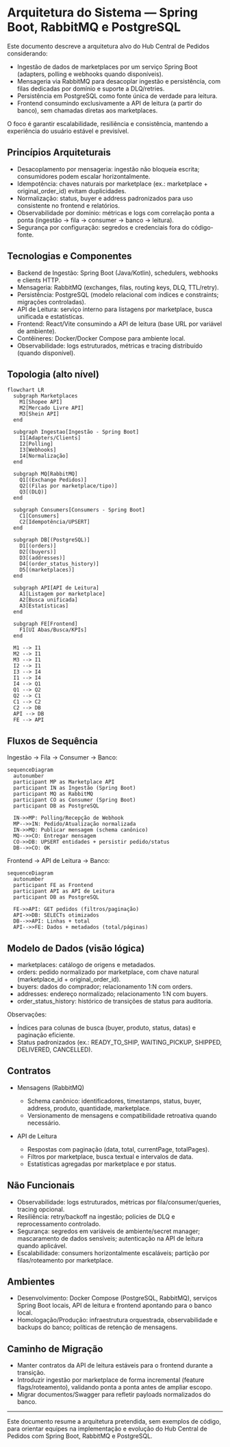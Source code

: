 # Arquitetura do Sistema — Spring Boot, RabbitMQ e PostgreSQL

Este documento descreve a arquitetura alvo do Hub Central de Pedidos considerando:
- Ingestão de dados de marketplaces por um serviço Spring Boot (adapters, polling e webhooks quando disponíveis).
- Mensageria via RabbitMQ para desacoplar ingestão e persistência, com filas dedicadas por domínio e suporte a DLQ/retries.
- Persistência em PostgreSQL como fonte única de verdade para leitura.
- Frontend consumindo exclusivamente a API de leitura (a partir do banco), sem chamadas diretas aos marketplaces.

O foco é garantir escalabilidade, resiliência e consistência, mantendo a experiência do usuário estável e previsível.

## Princípios Arquiteturais

- Desacoplamento por mensageria: ingestão não bloqueia escrita; consumidores podem escalar horizontalmente.
- Idempotência: chaves naturais por marketplace (ex.: marketplace + original_order_id) evitam duplicidades.
- Normalização: status, buyer e address padronizados para uso consistente no frontend e relatórios.
- Observabilidade por domínio: métricas e logs com correlação ponta a ponta (ingestão → fila → consumer → banco → leitura).
- Segurança por configuração: segredos e credenciais fora do código-fonte.

## Tecnologias e Componentes

- Backend de Ingestão: Spring Boot (Java/Kotlin), schedulers, webhooks e clients HTTP.
- Mensageria: RabbitMQ (exchanges, filas, routing keys, DLQ, TTL/retry).
- Persistência: PostgreSQL (modelo relacional com índices e constraints; migrações controladas).
- API de Leitura: serviço interno para listagens por marketplace, busca unificada e estatísticas.
- Frontend: React/Vite consumindo a API de leitura (base URL por variável de ambiente).
- Contêineres: Docker/Docker Compose para ambiente local.
- Observabilidade: logs estruturados, métricas e tracing distribuído (quando disponível).

## Topologia (alto nível)

```mermaid
flowchart LR
  subgraph Marketplaces
    M1[Shopee API]
    M2[Mercado Livre API]
    M3[Shein API]
  end

  subgraph Ingestao[Ingestão - Spring Boot]
    I1[Adapters/Clients]
    I2[Polling]
    I3[Webhooks]
    I4[Normalização]
  end

  subgraph MQ[RabbitMQ]
    Q1[(Exchange Pedidos)]
    Q2[(Filas por marketplace/tipo)]
    Q3[(DLQ)]
  end

  subgraph Consumers[Consumers - Spring Boot]
    C1[Consumers]
    C2[Idempotência/UPSERT]
  end

  subgraph DB[(PostgreSQL)]
    D1[(orders)]
    D2[(buyers)]
    D3[(addresses)]
    D4[(order_status_history)]
    D5[(marketplaces)]
  end

  subgraph API[API de Leitura]
    A1[Listagem por marketplace]
    A2[Busca unificada]
    A3[Estatísticas]
  end

  subgraph FE[Frontend]
    F1[UI Abas/Busca/KPIs]
  end

  M1 --> I1
  M2 --> I1
  M3 --> I1
  I2 --> I1
  I3 --> I4
  I1 --> I4
  I4 --> Q1
  Q1 --> Q2
  Q2 --> C1
  C1 --> C2
  C2 --> DB
  API --> DB
  FE --> API
```

## Fluxos de Sequência

Ingestão → Fila → Consumer → Banco:

```mermaid
sequenceDiagram
  autonumber
  participant MP as Marketplace API
  participant IN as Ingestão (Spring Boot)
  participant MQ as RabbitMQ
  participant CO as Consumer (Spring Boot)
  participant DB as PostgreSQL

  IN->>MP: Polling/Recepção de Webhook
  MP-->>IN: Pedido/Atualização normalizada
  IN->>MQ: Publicar mensagem (schema canônico)
  MQ-->>CO: Entregar mensagem
  CO->>DB: UPSERT entidades + persistir pedido/status
  DB-->>CO: OK
```

Frontend → API de Leitura → Banco:

```mermaid
sequenceDiagram
  autonumber
  participant FE as Frontend
  participant API as API de Leitura
  participant DB as PostgreSQL

  FE->>API: GET pedidos (filtros/paginação)
  API->>DB: SELECTs otimizados
  DB-->>API: Linhas + total
  API-->>FE: Dados + metadados (total/páginas)
```

## Modelo de Dados (visão lógica)

- marketplaces: catálogo de origens e metadados.
- orders: pedido normalizado por marketplace, com chave natural (marketplace_id + original_order_id).
- buyers: dados do comprador; relacionamento 1:N com orders.
- addresses: endereço normalizado; relacionamento 1:N com buyers.
- order_status_history: histórico de transições de status para auditoria.

Observações:
- Índices para colunas de busca (buyer, produto, status, datas) e paginação eficiente.
- Status padronizados (ex.: READY_TO_SHIP, WAITING_PICKUP, SHIPPED, DELIVERED, CANCELLED).

## Contratos

- Mensagens (RabbitMQ)
  - Schema canônico: identificadores, timestamps, status, buyer, address, produto, quantidade, marketplace.
  - Versionamento de mensagens e compatibilidade retroativa quando necessário.

- API de Leitura
  - Respostas com paginação (data, total, currentPage, totalPages).
  - Filtros por marketplace, busca textual e intervalos de data.
  - Estatísticas agregadas por marketplace e por status.

## Não Funcionais

- Observabilidade: logs estruturados, métricas por fila/consumer/queries, tracing opcional.
- Resiliência: retry/backoff na ingestão; policies de DLQ e reprocessamento controlado.
- Segurança: segredos em variáveis de ambiente/secret manager; mascaramento de dados sensíveis; autenticação na API de leitura quando aplicável.
- Escalabilidade: consumers horizontalmente escaláveis; partição por filas/roteamento por marketplace.

## Ambientes

- Desenvolvimento: Docker Compose (PostgreSQL, RabbitMQ), serviços Spring Boot locais, API de leitura e frontend apontando para o banco local.
- Homologação/Produção: infraestrutura orquestrada, observabilidade e backups do banco; políticas de retenção de mensagens.

## Caminho de Migração

- Manter contratos da API de leitura estáveis para o frontend durante a transição.
- Introduzir ingestão por marketplace de forma incremental (feature flags/roteamento), validando ponta a ponta antes de ampliar escopo.
- Migrar documentos/Swagger para refletir payloads normalizados do banco.

---

Este documento resume a arquitetura pretendida, sem exemplos de código, para orientar equipes na implementação e evolução do Hub Central de Pedidos com Spring Boot, RabbitMQ e PostgreSQL.
